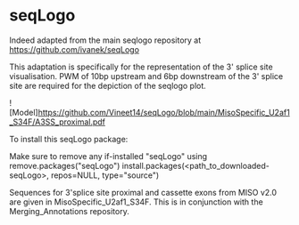 # seqLogo

Indeed adapted from the main seqlogo repository at https://github.com/ivanek/seqLogo

This adaptation is specifically for the representation of the 3' splice site visualisation. PWM of 10bp upstream and 6bp downstream of the 3' splice site are required for the depiction of the seqlogo plot.

![Model]https://github.com/Vineet14/seqLogo/blob/main/MisoSpecific_U2af1_S34F/A3SS_proximal.pdf

To install this seqLogo package:

Make sure to remove any if-installed "seqLogo" using remove.packages("seqLogo")
install.packages(<path_to_downloaded-seqLogo>, repos=NULL, type="source")

Sequences for 3'splice site proximal and cassette exons from MISO v2.0 are given in MisoSpecific_U2af1_S34F. This is in conjunction with the Merging_Annotations repository. 
